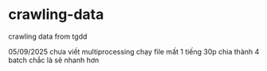 # crawling-data
crawling data from tgdd

05/09/2025
chưa viết multiprocessing
chạy file mất 1 tiếng 30p 
chia thành 4 batch chắc là sẽ nhanh hơn
